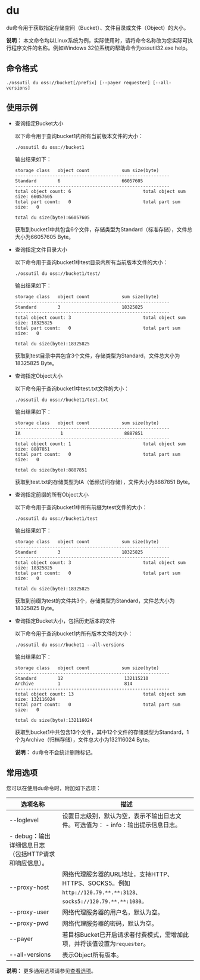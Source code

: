 # du

du命令用于获取指定存储空间（Bucket）、文件目录或文件（Object）的大小。

**说明：** 本文命令均以Linux系统为例，实际使用时，请将命令名称改为您实际可执行程序文件的名称。例如Windows 32位系统的帮助命令为ossutil32.exe help。

## 命令格式

```
./ossutil du oss://bucket[/prefix] [--payer requester] [--all-versions]
```

## 使用示例

-   查询指定Bucket大小

    以下命令用于查询bucket1内所有当前版本文件的大小：

    ```
    ./ossutil du oss://bucket1
    ```

    输出结果如下：

    ```
    storage class   object count            sum size(byte)
    ----------------------------------------------------------
    Standard        6                       66057605
    ----------------------------------------------------------
    total object count: 6                           total object sum size: 66057605
    total part count:   0                           total part sum size:   0
    
    total du size(byte):66057605
    ```

    获取到bucket1中共包含6个文件，存储类型为Standard（标准存储），文件总大小为66057605 Byte。

-   查询指定文件目录大小

    以下命令用于查询bucket1中test目录内所有当前版本文件的大小：

    ```
    ./ossutil du oss://bucket1/test/
    ```

    输出结果如下：

    ```
    storage class   object count            sum size(byte)
    ----------------------------------------------------------
    Standard        3                       18325825
    ----------------------------------------------------------
    total object count: 3                           total object sum size: 18325825
    total part count:   0                           total part sum size:   0
    
    total du size(byte):18325825
    ```

    获取到test目录中共包含3个文件，存储类型为Standard，文件总大小为18325825 Byte。

-   查询指定Object大小

    以下命令用于查询bucket1中test.txt文件的大小：

    ```
    ./ossutil du oss://bucket1/test.txt
    ```

    输出结果如下：

    ```
    storage class   object count            sum size(byte)
    ----------------------------------------------------------
    IA               1                       8887851
    ----------------------------------------------------------
    total object count: 1                           total object sum size: 8887851
    total part count:   0                           total part sum size:   0
    
    total du size(byte):8887851
    ```

    获取到test.txt的存储类型为IA（低频访问存储），文件大小为8887851 Byte。

-   查询指定前缀的所有Object大小

    以下命令用于查询bucket1中所有前缀为test文件的大小：

    ```
    ./ossutil du oss://bucket1/test
    ```

    输出结果如下：

    ```
    storage class   object count            sum size(byte)
    ----------------------------------------------------------
    Standard        3                       18325825
    ----------------------------------------------------------
    total object count: 3                           total object sum size: 18325825
    total part count:   0                           total part sum size:   0
    
    total du size(byte):18325825
    ```

    获取到前缀为test的文件共3个，存储类型为Standard，文件总大小为18325825 Byte。

-   查询指定Bucket大小，包括历史版本的文件

    以下命令用于查询bucket1内所有版本文件的大小：

    ```
    ./ossutil du oss://bucket1 --all-versions
    ```

    输出结果如下：

    ```
    storage class   object count            sum size(byte)
    ----------------------------------------------------------
    Standard        12                       132115210
    Archive         1                        814
    ----------------------------------------------------------
    total object count: 13                          total object sum size: 132116024
    total part count:   0                           total part sum size:   0
    
    total du size(byte):132116024
    ```

    获取到bucket1中共包含13个文件，其中12个文件的存储类型为Standard，1个为Archive（归档存储），文件总大小为132116024 Byte。

    **说明：** du命令不会统计删除标记。


## 常用选项

您可以在使用du命令时，附加如下选项：

|选项名称|描述|
|----|--|
|--loglevel|设置日志级别，默认为空，表示不输出日志文件。可选值为： -   info：输出提示信息日志。
-   debug：输出详细信息日志（包括HTTP请求和响应信息）。 |
|--proxy-host|网络代理服务器的URL地址，支持HTTP、HTTPS、SOCKS5。例如`http://120.79.**.**:3128`、`socks5://120.79.**.**:1080`。|
|--proxy-user|网络代理服务器的用户名，默认为空。|
|--proxy-pwd|网络代理服务器的密码，默认为空。|
|--payer|若目标Bucket已开启请求者付费模式，需增加此项，并将该值设置为`requester`。|
|--all-versions|表示Object所有版本。|

**说明：** 更多通用选项请参见[查看选项](/cn.zh-CN/常用工具/命令行工具ossutil/查看选项.md)。

